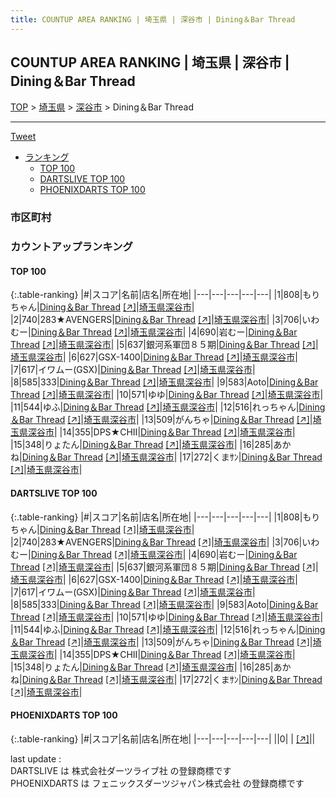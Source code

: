 ```yaml
---
title: COUNTUP AREA RANKING | 埼玉県 | 深谷市 | Dining＆Bar Thread
---
```

## COUNTUP AREA RANKING | 埼玉県 | 深谷市 | Dining＆Bar Thread

[TOP](/darts/rank/) > [埼玉県](/darts/rank/埼玉県/) > [深谷市](/darts/rank/埼玉県/深谷市/) > Dining＆Bar Thread

___

<a href="https://twitter.com/share?ref_src=twsrc%5Etfw" data-text="COUNTUP AREA RANKING | 埼玉県深谷市Dining＆Bar Thread" class="twitter-share-button" data-hashtags="DARTSLIVE,PHOENIXDARTS,darts,ダーツ" data-show-count="false">Tweet</a>

* [ランキング](#カウントアップランキング)
    * [TOP 100](#top-100)
    * [DARTSLIVE TOP 100](#dartslive-top-100)
    * [PHOENIXDARTS TOP 100](#phoenixdarts-top-100)

### 市区町村

<ul>

</ul>

### カウントアップランキング

#### TOP 100



{:.table-ranking}
|#|スコア|名前|店名|所在地|
|---|---|---|---|---|
|1|808|<span class="rank-name-dl">もりちゃん</span>|<a href="/darts/rank/shops/5ff7ae947d2511950d9b047a20a7ba1e.html">Dining＆Bar Thread</a> <a href="https://search.dartslive.com/jp/shop/5ff7ae947d2511950d9b047a20a7ba1e">[↗]</a>|<a href="/darts/rank/埼玉県/深谷市">埼玉県深谷市</a>|
|2|740|<span class="rank-name-dl">283★AVENGERS</span>|<a href="/darts/rank/shops/5ff7ae947d2511950d9b047a20a7ba1e.html">Dining＆Bar Thread</a> <a href="https://search.dartslive.com/jp/shop/5ff7ae947d2511950d9b047a20a7ba1e">[↗]</a>|<a href="/darts/rank/埼玉県/深谷市">埼玉県深谷市</a>|
|3|706|<span class="rank-name-dl">いわむー</span>|<a href="/darts/rank/shops/5ff7ae947d2511950d9b047a20a7ba1e.html">Dining＆Bar Thread</a> <a href="https://search.dartslive.com/jp/shop/5ff7ae947d2511950d9b047a20a7ba1e">[↗]</a>|<a href="/darts/rank/埼玉県/深谷市">埼玉県深谷市</a>|
|4|690|<span class="rank-name-dl">岩むー</span>|<a href="/darts/rank/shops/5ff7ae947d2511950d9b047a20a7ba1e.html">Dining＆Bar Thread</a> <a href="https://search.dartslive.com/jp/shop/5ff7ae947d2511950d9b047a20a7ba1e">[↗]</a>|<a href="/darts/rank/埼玉県/深谷市">埼玉県深谷市</a>|
|5|637|<span class="rank-name-dl">銀河系軍団８５期</span>|<a href="/darts/rank/shops/5ff7ae947d2511950d9b047a20a7ba1e.html">Dining＆Bar Thread</a> <a href="https://search.dartslive.com/jp/shop/5ff7ae947d2511950d9b047a20a7ba1e">[↗]</a>|<a href="/darts/rank/埼玉県/深谷市">埼玉県深谷市</a>|
|6|627|<span class="rank-name-dl">GSX-1400</span>|<a href="/darts/rank/shops/5ff7ae947d2511950d9b047a20a7ba1e.html">Dining＆Bar Thread</a> <a href="https://search.dartslive.com/jp/shop/5ff7ae947d2511950d9b047a20a7ba1e">[↗]</a>|<a href="/darts/rank/埼玉県/深谷市">埼玉県深谷市</a>|
|7|617|<span class="rank-name-dl">イワムー(GSX)</span>|<a href="/darts/rank/shops/5ff7ae947d2511950d9b047a20a7ba1e.html">Dining＆Bar Thread</a> <a href="https://search.dartslive.com/jp/shop/5ff7ae947d2511950d9b047a20a7ba1e">[↗]</a>|<a href="/darts/rank/埼玉県/深谷市">埼玉県深谷市</a>|
|8|585|<span class="rank-name-dl">333</span>|<a href="/darts/rank/shops/5ff7ae947d2511950d9b047a20a7ba1e.html">Dining＆Bar Thread</a> <a href="https://search.dartslive.com/jp/shop/5ff7ae947d2511950d9b047a20a7ba1e">[↗]</a>|<a href="/darts/rank/埼玉県/深谷市">埼玉県深谷市</a>|
|9|583|<span class="rank-name-dl">Aoto</span>|<a href="/darts/rank/shops/5ff7ae947d2511950d9b047a20a7ba1e.html">Dining＆Bar Thread</a> <a href="https://search.dartslive.com/jp/shop/5ff7ae947d2511950d9b047a20a7ba1e">[↗]</a>|<a href="/darts/rank/埼玉県/深谷市">埼玉県深谷市</a>|
|10|571|<span class="rank-name-dl">ゆゆ</span>|<a href="/darts/rank/shops/5ff7ae947d2511950d9b047a20a7ba1e.html">Dining＆Bar Thread</a> <a href="https://search.dartslive.com/jp/shop/5ff7ae947d2511950d9b047a20a7ba1e">[↗]</a>|<a href="/darts/rank/埼玉県/深谷市">埼玉県深谷市</a>|
|11|544|<span class="rank-name-dl">ゆふ</span>|<a href="/darts/rank/shops/5ff7ae947d2511950d9b047a20a7ba1e.html">Dining＆Bar Thread</a> <a href="https://search.dartslive.com/jp/shop/5ff7ae947d2511950d9b047a20a7ba1e">[↗]</a>|<a href="/darts/rank/埼玉県/深谷市">埼玉県深谷市</a>|
|12|516|<span class="rank-name-dl">れっちゃん</span>|<a href="/darts/rank/shops/5ff7ae947d2511950d9b047a20a7ba1e.html">Dining＆Bar Thread</a> <a href="https://search.dartslive.com/jp/shop/5ff7ae947d2511950d9b047a20a7ba1e">[↗]</a>|<a href="/darts/rank/埼玉県/深谷市">埼玉県深谷市</a>|
|13|509|<span class="rank-name-dl">がんちゃ</span>|<a href="/darts/rank/shops/5ff7ae947d2511950d9b047a20a7ba1e.html">Dining＆Bar Thread</a> <a href="https://search.dartslive.com/jp/shop/5ff7ae947d2511950d9b047a20a7ba1e">[↗]</a>|<a href="/darts/rank/埼玉県/深谷市">埼玉県深谷市</a>|
|14|355|<span class="rank-name-dl">DPS★CHII</span>|<a href="/darts/rank/shops/5ff7ae947d2511950d9b047a20a7ba1e.html">Dining＆Bar Thread</a> <a href="https://search.dartslive.com/jp/shop/5ff7ae947d2511950d9b047a20a7ba1e">[↗]</a>|<a href="/darts/rank/埼玉県/深谷市">埼玉県深谷市</a>|
|15|348|<span class="rank-name-dl">りょたん</span>|<a href="/darts/rank/shops/5ff7ae947d2511950d9b047a20a7ba1e.html">Dining＆Bar Thread</a> <a href="https://search.dartslive.com/jp/shop/5ff7ae947d2511950d9b047a20a7ba1e">[↗]</a>|<a href="/darts/rank/埼玉県/深谷市">埼玉県深谷市</a>|
|16|285|<span class="rank-name-dl">あかね</span>|<a href="/darts/rank/shops/5ff7ae947d2511950d9b047a20a7ba1e.html">Dining＆Bar Thread</a> <a href="https://search.dartslive.com/jp/shop/5ff7ae947d2511950d9b047a20a7ba1e">[↗]</a>|<a href="/darts/rank/埼玉県/深谷市">埼玉県深谷市</a>|
|17|272|<span class="rank-name-dl">くまｻﾝ</span>|<a href="/darts/rank/shops/5ff7ae947d2511950d9b047a20a7ba1e.html">Dining＆Bar Thread</a> <a href="https://search.dartslive.com/jp/shop/5ff7ae947d2511950d9b047a20a7ba1e">[↗]</a>|<a href="/darts/rank/埼玉県/深谷市">埼玉県深谷市</a>|


#### DARTSLIVE TOP 100



{:.table-ranking}
|#|スコア|名前|店名|所在地|
|---|---|---|---|---|
|1|808|<span class="rank-name-dl">もりちゃん</span>|<a href="/darts/rank/shops/5ff7ae947d2511950d9b047a20a7ba1e.html">Dining＆Bar Thread</a> <a href="https://search.dartslive.com/jp/shop/5ff7ae947d2511950d9b047a20a7ba1e">[↗]</a>|<a href="/darts/rank/埼玉県/深谷市">埼玉県深谷市</a>|
|2|740|<span class="rank-name-dl">283★AVENGERS</span>|<a href="/darts/rank/shops/5ff7ae947d2511950d9b047a20a7ba1e.html">Dining＆Bar Thread</a> <a href="https://search.dartslive.com/jp/shop/5ff7ae947d2511950d9b047a20a7ba1e">[↗]</a>|<a href="/darts/rank/埼玉県/深谷市">埼玉県深谷市</a>|
|3|706|<span class="rank-name-dl">いわむー</span>|<a href="/darts/rank/shops/5ff7ae947d2511950d9b047a20a7ba1e.html">Dining＆Bar Thread</a> <a href="https://search.dartslive.com/jp/shop/5ff7ae947d2511950d9b047a20a7ba1e">[↗]</a>|<a href="/darts/rank/埼玉県/深谷市">埼玉県深谷市</a>|
|4|690|<span class="rank-name-dl">岩むー</span>|<a href="/darts/rank/shops/5ff7ae947d2511950d9b047a20a7ba1e.html">Dining＆Bar Thread</a> <a href="https://search.dartslive.com/jp/shop/5ff7ae947d2511950d9b047a20a7ba1e">[↗]</a>|<a href="/darts/rank/埼玉県/深谷市">埼玉県深谷市</a>|
|5|637|<span class="rank-name-dl">銀河系軍団８５期</span>|<a href="/darts/rank/shops/5ff7ae947d2511950d9b047a20a7ba1e.html">Dining＆Bar Thread</a> <a href="https://search.dartslive.com/jp/shop/5ff7ae947d2511950d9b047a20a7ba1e">[↗]</a>|<a href="/darts/rank/埼玉県/深谷市">埼玉県深谷市</a>|
|6|627|<span class="rank-name-dl">GSX-1400</span>|<a href="/darts/rank/shops/5ff7ae947d2511950d9b047a20a7ba1e.html">Dining＆Bar Thread</a> <a href="https://search.dartslive.com/jp/shop/5ff7ae947d2511950d9b047a20a7ba1e">[↗]</a>|<a href="/darts/rank/埼玉県/深谷市">埼玉県深谷市</a>|
|7|617|<span class="rank-name-dl">イワムー(GSX)</span>|<a href="/darts/rank/shops/5ff7ae947d2511950d9b047a20a7ba1e.html">Dining＆Bar Thread</a> <a href="https://search.dartslive.com/jp/shop/5ff7ae947d2511950d9b047a20a7ba1e">[↗]</a>|<a href="/darts/rank/埼玉県/深谷市">埼玉県深谷市</a>|
|8|585|<span class="rank-name-dl">333</span>|<a href="/darts/rank/shops/5ff7ae947d2511950d9b047a20a7ba1e.html">Dining＆Bar Thread</a> <a href="https://search.dartslive.com/jp/shop/5ff7ae947d2511950d9b047a20a7ba1e">[↗]</a>|<a href="/darts/rank/埼玉県/深谷市">埼玉県深谷市</a>|
|9|583|<span class="rank-name-dl">Aoto</span>|<a href="/darts/rank/shops/5ff7ae947d2511950d9b047a20a7ba1e.html">Dining＆Bar Thread</a> <a href="https://search.dartslive.com/jp/shop/5ff7ae947d2511950d9b047a20a7ba1e">[↗]</a>|<a href="/darts/rank/埼玉県/深谷市">埼玉県深谷市</a>|
|10|571|<span class="rank-name-dl">ゆゆ</span>|<a href="/darts/rank/shops/5ff7ae947d2511950d9b047a20a7ba1e.html">Dining＆Bar Thread</a> <a href="https://search.dartslive.com/jp/shop/5ff7ae947d2511950d9b047a20a7ba1e">[↗]</a>|<a href="/darts/rank/埼玉県/深谷市">埼玉県深谷市</a>|
|11|544|<span class="rank-name-dl">ゆふ</span>|<a href="/darts/rank/shops/5ff7ae947d2511950d9b047a20a7ba1e.html">Dining＆Bar Thread</a> <a href="https://search.dartslive.com/jp/shop/5ff7ae947d2511950d9b047a20a7ba1e">[↗]</a>|<a href="/darts/rank/埼玉県/深谷市">埼玉県深谷市</a>|
|12|516|<span class="rank-name-dl">れっちゃん</span>|<a href="/darts/rank/shops/5ff7ae947d2511950d9b047a20a7ba1e.html">Dining＆Bar Thread</a> <a href="https://search.dartslive.com/jp/shop/5ff7ae947d2511950d9b047a20a7ba1e">[↗]</a>|<a href="/darts/rank/埼玉県/深谷市">埼玉県深谷市</a>|
|13|509|<span class="rank-name-dl">がんちゃ</span>|<a href="/darts/rank/shops/5ff7ae947d2511950d9b047a20a7ba1e.html">Dining＆Bar Thread</a> <a href="https://search.dartslive.com/jp/shop/5ff7ae947d2511950d9b047a20a7ba1e">[↗]</a>|<a href="/darts/rank/埼玉県/深谷市">埼玉県深谷市</a>|
|14|355|<span class="rank-name-dl">DPS★CHII</span>|<a href="/darts/rank/shops/5ff7ae947d2511950d9b047a20a7ba1e.html">Dining＆Bar Thread</a> <a href="https://search.dartslive.com/jp/shop/5ff7ae947d2511950d9b047a20a7ba1e">[↗]</a>|<a href="/darts/rank/埼玉県/深谷市">埼玉県深谷市</a>|
|15|348|<span class="rank-name-dl">りょたん</span>|<a href="/darts/rank/shops/5ff7ae947d2511950d9b047a20a7ba1e.html">Dining＆Bar Thread</a> <a href="https://search.dartslive.com/jp/shop/5ff7ae947d2511950d9b047a20a7ba1e">[↗]</a>|<a href="/darts/rank/埼玉県/深谷市">埼玉県深谷市</a>|
|16|285|<span class="rank-name-dl">あかね</span>|<a href="/darts/rank/shops/5ff7ae947d2511950d9b047a20a7ba1e.html">Dining＆Bar Thread</a> <a href="https://search.dartslive.com/jp/shop/5ff7ae947d2511950d9b047a20a7ba1e">[↗]</a>|<a href="/darts/rank/埼玉県/深谷市">埼玉県深谷市</a>|
|17|272|<span class="rank-name-dl">くまｻﾝ</span>|<a href="/darts/rank/shops/5ff7ae947d2511950d9b047a20a7ba1e.html">Dining＆Bar Thread</a> <a href="https://search.dartslive.com/jp/shop/5ff7ae947d2511950d9b047a20a7ba1e">[↗]</a>|<a href="/darts/rank/埼玉県/深谷市">埼玉県深谷市</a>|


#### PHOENIXDARTS TOP 100



{:.table-ranking}
|#|スコア|名前|店名|所在地|
|---|---|---|---|---|
||0|<span class="rank-name-dl"> </span>|<a href="/darts/rank/shops/.html"></a> <a href="">[↗]</a>|<a href="/darts/rank//"></a>|


<div class="footer border-top border-gray-light mt-5 pt-3 text-right text-gray">
    last update : <span style="font-weight: italic" id="foot_last_modified"></span><br />
    DARTSLIVE は 株式会社ダーツライブ社 の登録商標です<br />
    PHOENIXDARTS は フェニックスダーツジャパン株式会社 の登録商標です<br />
</div>

<script src="https://cdnjs.cloudflare.com/ajax/libs/jquery.tablesorter/2.31.3/js/jquery.tablesorter.min.js" integrity="sha512-qzgd5cYSZcosqpzpn7zF2ZId8f/8CHmFKZ8j7mU4OUXTNRd5g+ZHBPsgKEwoqxCtdQvExE5LprwwPAgoicguNg==" crossorigin="anonymous" referrerpolicy="no-referrer"></script>
<link rel="stylesheet" href="https://cdnjs.cloudflare.com/ajax/libs/jquery.tablesorter/2.31.3/css/theme.default.min.css" integrity="sha512-wghhOJkjQX0Lh3NSWvNKeZ0ZpNn+SPVXX1Qyc9OCaogADktxrBiBdKGDoqVUOyhStvMBmJQ8ZdMHiR3wuEq8+w==" crossorigin="anonymous" referrerpolicy="no-referrer" />
<script>
$(function() {
    $(".table-ranking").tablesorter({sortList:[[0, 0]]});
    $("#foot_last_modified").text(formatDate(new Date(document.lastModified), 'yyyy-MM-dd HH:mm:ss'));
});
</script>

<script async src="https://platform.twitter.com/widgets.js" charset="utf-8"></script>